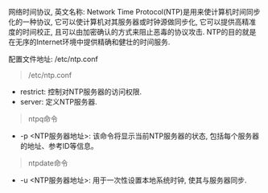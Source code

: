 网络时间协议, 英文名称: Network Time Protocol(NTP)是用来使计算机时间同步化的一种协议, 它可以使计算机对其服务器或时钟源做同步化, 它可以提供高精准度的时间校正, 且可以由加密确认的方式来阻止恶毒的协议攻击. NTP的目的就是在无序的Internet环境中提供精确和健壮的时间服务.

配置文件地址: /etc/ntp.conf

> /etc/ntp.conf

- restrict: 控制对NTP服务器的访问权限.
- server: 定义NTP服务器.

>  ntpq命令

- -p <NTP服务器地址>: 该命令将显示当前NTP服务器的状态, 包括每个服务器的地址、参考ID等信息。

> ntpdate命令

- -u <NTP服务器地址>: 用于一次性设置本地系统时钟, 使其与服务器同步.